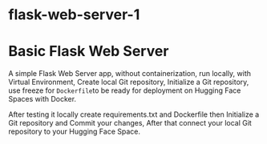 # flask-web-server-1
# Basic Flask Web Server

A simple Flask Web Server app, without containerization, run locally, with Virtual Environment, Create local Git repository, Initialize a Git repository, use freeze for `Dockerfile`to be ready for deployment on Hugging Face Spaces with Docker. 

After testing it locally create requirements.txt and Dockerfile then Initialize a Git repository and Commit your changes, After that connect your local Git repository to your Hugging Face Space.